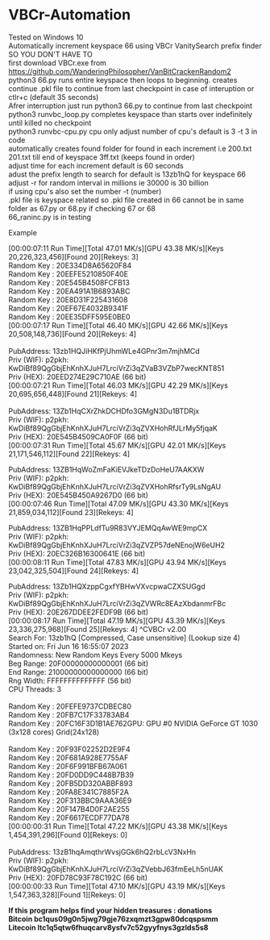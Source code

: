 # VBCr-Automation
Tested on Windows 10<br>
Automatically increment keyspace 66 using VBCr VanitySearch prefix finder SO YOU DON'T HAVE TO<br>
first download VBCr.exe from https://github.com/WanderingPhilosopher/VanBitCrackenRandom2  <br>
python3 66.py runs entire keyspace then loops to beginning. 
creates continue .pkl file to continue from last checkpoint in case of interuption or ctlr+c (default 35 seconds) <br>
Afrer interruption just run python3 66.py to continue from last checkpoint<br>
python3 runvbc_loop.py completes keyspace than starts over indefinitely until killed no checkpoint<br>
python3 runvbc-cpu.py cpu only adjust number of cpu's  default is 3 -t 3 in code<br>
automatically creates found folder for found in each increment i.e 200.txt 201.txt  till end of keyspace 3ff.txt (keeps found in order)<br>
adjust time for each increment default is 60 seconds<br>
adust the prefix length to search for  default is 13zb1hQ for keyspace 66<br>
adjust -r for  random interval in millions ie 30000 is 30 billion<br>
if using cpu's also set the number -t (number)<br>
.pkl file is keyspace related so .pkl file created in 66 cannot be in same folder as 67.py or 68.py if checking 67 or 68<br>
66_raninc.py is in testing<br>




Example<br>

 [00:00:07:11 Run Time][Total 47.01 MK/s][GPU 43.38 MK/s][Keys 20,226,323,456][Found 20][Rekeys: 3]<br>
Random Key :  20E334D8A65620F84<br>
Random Key :  20EEFE5210850F40E<br>
Random Key :  20E545B4508FCFB13<br>
Random Key :  20EA491A1B6893ABC<br>
Random Key :  20E8D31F225431608<br>
Random Key :  20EF67E4032B9341F<br>
Random Key :  20EE35DFF595E0BE0<br>
 [00:00:07:17 Run Time][Total 46.40 MK/s][GPU 42.66 MK/s][Keys 20,508,148,736][Found 20][Rekeys: 4]<br>
<br>
PubAddress: 13zb1HQJiHKfPjUhmWLe4GPnr3m7mjhMCd<br>
Priv (WIF): p2pkh: KwDiBf89QgGbjEhKnhXJuH7LrciVrZi3qZVaB3VZbP7wecKNT851<br>
Priv (HEX): 20EED274E29C710AE (66 bit)<br>
 [00:00:07:21 Run Time][Total 46.03 MK/s][GPU 42.29 MK/s][Keys 20,695,656,448][Found 21][Rekeys: 4]<br>
<br>
PubAddress: 13Zb1HqCXrZhkDCHDfo3GMgN3Du1BTDRjx<br>
Priv (WIF): p2pkh: KwDiBf89QgGbjEhKnhXJuH7LrciVrZi3qZVXHohRfJLrMy5fjqaK<br>
Priv (HEX): 20E545B4509CA0F0F (66 bit)<br>
 [00:00:07:31 Run Time][Total 45.67 MK/s][GPU 42.01 MK/s][Keys 21,171,546,112][Found 22][Rekeys: 4]<br>

PubAddress: 13ZB1HqWoZmFaKiEVJkeTDzDoHeU7AAKXW<br>
Priv (WIF): p2pkh: KwDiBf89QgGbjEhKnhXJuH7LrciVrZi3qZVXHohRfsrTy9LsNgAU<br>
Priv (HEX): 20E545B450A9267D0 (66 bit)<br>
 [00:00:07:46 Run Time][Total 47.09 MK/s][GPU 43.30 MK/s][Keys 21,859,034,112][Found 23][Rekeys: 4]<br>

PubAddress: 13ZB1HqPPLdfTu9R83VYJEMQqAwWE9mpCX<br>
Priv (WIF): p2pkh: KwDiBf89QgGbjEhKnhXJuH7LrciVrZi3qZVZP57deNEnojW6eUH2<br>
Priv (HEX): 20EC326B16300641E (66 bit)<br>
 [00:00:08:11 Run Time][Total 47.83 MK/s][GPU 43.94 MK/s][Keys 23,042,325,504][Found 24][Rekeys: 4]<br>

PubAddress: 13Zb1HQXzppCgxfYBHwVXvcpwaCZXSUGgd<br>
Priv (WIF): p2pkh: KwDiBf89QgGbjEhKnhXJuH7LrciVrZi3qZVWRc8EAzXbdanmrFBc<br>
Priv (HEX): 20E267DDEE2FEDF9B (66 bit)<br>
 [00:00:08:17 Run Time][Total 47.19 MK/s][GPU 43.39 MK/s][Keys 23,336,275,968][Found 25][Rekeys: 4]  ^CVBCr v2.00<br>
 Search For: 13zb1hQ [Compressed, Case unsensitive] (Lookup size 4)<br>
 Started on: Fri Jun 16 16:55:07 2023<br>
 Randomness: New Random Keys Every 5000 Mkeys<br>
  Beg Range: 20F00000000000001 (66 bit)<br>
  End Range: 21000000000000000 (66 bit)<br>
  Rng Width: FFFFFFFFFFFFFF (56 bit)<br>
CPU Threads: 3<br>
<br>
Random Key :  20FEFE9737CDBEC80<br>
Random Key :  20FB7C17F33783AB4<br>
Random Key :  20FC16F3D1B1AE762GPU: GPU #0 NVIDIA GeForce GT 1030 (3x128 cores) Grid(24x128)<br>
<br>
Random Key :  20F93F02252D2E9F4<br>
Random Key :  20F681A928E7755AF<br>
Random Key :  20F6F991BFB67A061<br>
Random Key :  20FD0DD9C448B7B39<br>
Random Key :  20FB5DD320ABBF893<br>
Random Key :  20FA8E341C7885F2A<br>
Random Key :  20F313BBC9AAA36E9<br>
Random Key :  20F147B4D0F2AE255<br>
Random Key :  20F6617ECDF77DA78<br>
 [00:00:00:31 Run Time][Total 47.22 MK/s][GPU 43.38 MK/s][Keys 1,454,391,296][Found 0][Rekeys: 0]<br>
<br>
PubAddress: 13zB1hqAmqthrWvsjGGk6hQ2rbLcV3NxHn<br>
Priv (WIF): p2pkh: KwDiBf89QgGbjEhKnhXJuH7LrciVrZi3qZVebbJ63fmEeLh5nUAK<br>
Priv (HEX): 20FD78C93F78C192C (66 bit)<br>
 [00:00:00:33 Run Time][Total 47.10 MK/s][GPU 43.19 MK/s][Keys 1,547,363,328][Found 1][Rekeys: 0]<br>

<B>If this program  helps find your hidden treasures :  donations<br>
 Bitcoin    bc1qus09g0n5jwg79gje76zxqmzt3gpw80dcqspsmm <br>
 Litecoin   ltc1q5qtw6fhuqcarv8ysfv7c52gyyfnys3gzlds5s8</b>
